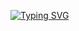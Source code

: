 <!-- ### Hi there 👋 -->
[![Typing SVG](https://readme-typing-svg.herokuapp.com?duration=3000&width=500&lines=Hi+There%2C+I+am+Shashwat+Pragya;2%2B+Years+of+development+experience)](https://git.io/typing-svg)

<!--
**shashwat183/shashwat183** is a ✨ _special_ ✨ repository because its `README.md` (this file) appears on your GitHub profile.

Here are some ideas to get you started:

- 🔭 I’m currently working on ...
- 🌱 I’m currently learning ...
- 👯 I’m looking to collaborate on ...
- 🤔 I’m looking for help with ...
- 💬 Ask me about ...
- 📫 How to reach me: ...
- 😄 Pronouns: ...
- ⚡ Fun fact: ...
-->
